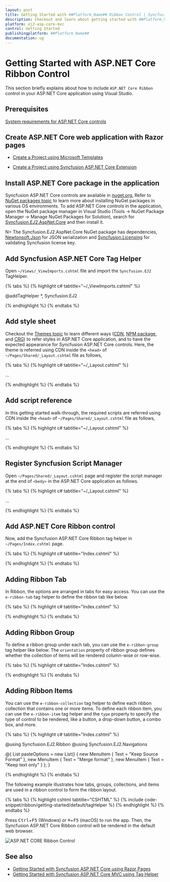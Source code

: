 ```yaml
---
layout: post
title: Getting Started with ##Platform_Name## Ribbon Control | Syncfusion
description: Checkout and learn about getting started with ##Platform_Name## Ribbon control of Syncfusion Essential JS 2 and more details.
platform: ej2-asp-core-mvc
control: Getting Started
publishingplatform: ##Platform_Name##
documentation: ug
---
```


# Getting Started with ASP.NET Core Ribbon Control

This section briefly explains about how to include `ASP.NET Core Ribbon` control in your ASP.NET Core application using Visual Studio.

## Prerequisites

[System requirements for ASP.NET Core controls](https://ej2.syncfusion.com/aspnetcore/documentation/system-requirements/)

## Create ASP.NET Core web application with Razor pages

* [Create a Project using Microsoft Templates](https://docs.microsoft.com/en-us/aspnet/core/tutorials/razor-pages/razor-pages-start?view=aspnetcore-6.0&tabs=visual-studio#create-a-razor-pages-web-app)

* [Create a Project using Syncfusion ASP.NET Core Extension](https://ej2.syncfusion.com/aspnetcore/documentation/getting-started/project-template/)

## Install ASP.NET Core package in the application

Syncfusion ASP.NET Core controls are available in [nuget.org.](https://www.nuget.org/packages?q=syncfusion.EJ2) Refer to [NuGet packages topic](https://ej2.syncfusion.com/aspnetcore/documentation/nuget-packages/) to learn more about installing NuGet packages in various OS environments. To add ASP.NET Core controls in the application, open the NuGet package manager in Visual Studio (Tools → NuGet Package Manager → Manage NuGet Packages for Solution), search for [Syncfusion.EJ2.AspNet.Core](https://www.nuget.org/packages/Syncfusion.EJ2.AspNet.Core/) and then install it.

N> The Syncfusion.EJ2.AspNet.Core NuGet package has dependencies, [Newtonsoft.Json](https://www.nuget.org/packages/Newtonsoft.Json/) for JSON serialization and [Syncfusion.Licensing](https://www.nuget.org/packages/Syncfusion.Licensing/) for validating Syncfusion license key.

## Add Syncfusion ASP.NET Core Tag Helper

Open `~/Views/_ViewImports.cshtml` file and import the `Syncfusion.EJ2` TagHelper.

{% tabs %}
{% highlight c# tabtitle="~/_ViewImports.cshtml" %}

@addTagHelper *, Syncfusion.EJ2

{% endhighlight %}
{% endtabs %}

## Add style sheet

Checkout the [Themes topic](https://ej2.syncfusion.com/aspnetcore/documentation/appearance/theme/) to learn different ways ([CDN](https://ej2.syncfusion.com/aspnetcore/documentation/common/adding-script-references#cdn-reference), [NPM package](https://ej2.syncfusion.com/aspnetcore/documentation/common/adding-script-references#node-package-manager-npm), and [CRG](https://ej2.syncfusion.com/aspnetcore/documentation/common/custom-resource-generator/)) to refer styles in ASP.NET Core application, and to have the expected appearance for Syncfusion ASP.NET Core controls. Here, the theme is referred using CDN inside the `<head>` of `~/Pages/Shared/_Layout.cshtml` file as follows,

{% tabs %}
{% highlight c# tabtitle="~/_Layout.cshtml" %}

<head>
    ...
    <!-- Syncfusion ASP.NET Core controls styles -->
    <link rel="stylesheet" href="https://cdn.syncfusion.com/ej2/{{ site.ej2version }}/fluent.css" />
</head>

{% endhighlight %}
{% endtabs %}

## Add script reference

In this getting started walk-through, the required scripts are referred using CDN inside the `<head>` of `~/Pages/Shared/_Layout.cshtml` file as follows,

{% tabs %}
{% highlight c# tabtitle="~/_Layout.cshtml" %}

<head>
    ...
    <!-- Syncfusion ASP.NET Core controls scripts -->
    <script src="https://cdn.syncfusion.com/ej2/{{ site.ej2version }}/dist/ej2.min.js"></script>
</head>

{% endhighlight %}
{% endtabs %}

## Register Syncfusion Script Manager

Open `~/Pages/Shared/_Layout.cshtml` page and register the script manager <ejs-script> at the end of `<body>` in the ASP.NET Core application as follows. 

{% tabs %}
{% highlight c# tabtitle="~/_Layout.cshtml" %}

<body>
...
    <!-- Syncfusion ASP.NET Core Script Manager -->
    <ejs-scripts></ejs-scripts>
</body>

{% endhighlight %}
{% endtabs %}

## Add ASP.NET Core Ribbon control

Now, add the Syncfusion ASP.NET Core Ribbon tag helper in `~/Pages/Index.cshtml` page.

{% tabs %}
{% highlight c# tabtitle="Index.cshtml" %}

<ejs-ribbon id="ribbon"></ejs-ribbon>

{% endhighlight %}
{% endtabs %}

## Adding Ribbon Tab

In Ribbon, the options are arranged in tabs for easy access. You can use the `e-ribbon-tab` tag helper to define the ribbon tab like below.

{% tabs %}
{% highlight c# tabtitle="Index.cshtml" %}

<ejs-ribbon id="ribbon">
    <e-ribbon-tabs>
        <e-ribbon-tab header="Home"></e-ribbon-tab>
    </e-ribbon-tabs>
</ejs-ribbon>

{% endhighlight %}
{% endtabs %}

## Adding Ribbon Group

To define a ribbon group under each tab, you can use the `e-ribbon-group` tag helper like below. The `orientation` property of ribbon group defines whether the collection of items will be rendered column-wise or row-wise.

{% tabs %}
{% highlight c# tabtitle="Index.cshtml" %}

<ejs-ribbon id="ribbon">
    <e-ribbon-tabs>
        <e-ribbon-tab header="Home">
            <e-ribbon-groups>
                <e-ribbon-group header="Clipboard" orientation=Row></e-ribbon-group>
            </e-ribbon-groups>
        </e-ribbon-tab>
    </e-ribbon-tabs>
</ejs-ribbon>

{% endhighlight %}
{% endtabs %}

## Adding Ribbon Items

You can use the `e-ribbon-collection` tag helper to define each ribbon collection that contains one or more items. To define each ribbon item, you can use the `e-ribbon-item` tag helper and the `type` property to specify the type of control to be rendered, like a button, a drop-down button, a combo box, and more.

{% tabs %}
{% highlight c# tabtitle="Index.cshtml" %}

@using Syncfusion.EJ2.Ribbon
@using Syncfusion.EJ2.Navigations

@{
    List<MenuItem> pasteOptions = new List<MenuItem>() { new MenuItem { Text = "Keep Source Format" }, new MenuItem { Text = "Merge format" }, new MenuItem { Text = "Keep text only" } };
}

<ejs-ribbon id="ribbon">
    <e-ribbon-tabs>
        <e-ribbon-tab header="Home">
            <e-ribbon-groups>
                <e-ribbon-group header="Clipboard" orientation=Row>
                    <e-ribbon-collections>
                        <e-ribbon-collection id="ribbon-collection">
                            <e-ribbon-items>
                                <e-ribbon-item type=SplitButton>
                                    <e-ribbon-splitbuttonsettings iconCss="e-icons e-paste" content="Paste" items=pasteOptions></e-ribbon-splitbuttonsettings>
                                </e-ribbon-item>
                            </e-ribbon-items>
                        </e-ribbon-collection>
                    </e-ribbon-collections>
                </e-ribbon-group>
            </e-ribbon-groups>
        </e-ribbon-tab>
    </e-ribbon-tabs>
</ejs-ribbon>

{% endhighlight %}
{% endtabs %}

The following example illustrates how tabs, groups, collections, and items are used in a ribbon control to form the ribbon layout.

{% tabs %}
{% highlight cshtml tabtitle="CSHTML" %}
{% include code-snippet/ribbon/getting-started/default/tagHelper %}
{% endhighlight %}
{% endtabs %}

Press <kbd>Ctrl</kbd>+<kbd>F5</kbd> (Windows) or <kbd>⌘</kbd>+<kbd>F5</kbd> (macOS) to run the app. Then, the Syncfusion ASP.NET Core Ribbon control will be rendered in the default web browser.

![ASP.NET CORE Ribbon Control](images/ribbon.png)

## See also

* [Getting Started with Syncfusion ASP.NET Core using Razor Pages](https://ej2.syncfusion.com/aspnetcore/documentation/getting-started/razor-pages/)
* [Getting Started with Syncfusion ASP.NET Core MVC using Tag Helper](https://ej2.syncfusion.com/aspnetcore/documentation/getting-started/aspnet-core-mvc-taghelper)
